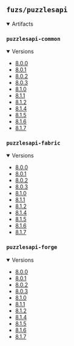 ## `fuzs/puzzlesapi`

<details open>
<summary>Artifacts</summary>

### `puzzlesapi-common`
<details open>
<summary>Versions</summary>

- [8.0.0](puzzlesapi-common/8.0.0)
- [8.0.1](puzzlesapi-common/8.0.1)
- [8.0.2](puzzlesapi-common/8.0.2)
- [8.0.3](puzzlesapi-common/8.0.3)
- [8.1.0](puzzlesapi-common/8.1.0)
- [8.1.1](puzzlesapi-common/8.1.1)
- [8.1.2](puzzlesapi-common/8.1.2)
- [8.1.4](puzzlesapi-common/8.1.4)
- [8.1.5](puzzlesapi-common/8.1.5)
- [8.1.6](puzzlesapi-common/8.1.6)
- [8.1.7](puzzlesapi-common/8.1.7)
</details>

### `puzzlesapi-fabric`
<details open>
<summary>Versions</summary>

- [8.0.0](puzzlesapi-fabric/8.0.0)
- [8.0.1](puzzlesapi-fabric/8.0.1)
- [8.0.2](puzzlesapi-fabric/8.0.2)
- [8.0.3](puzzlesapi-fabric/8.0.3)
- [8.1.0](puzzlesapi-fabric/8.1.0)
- [8.1.1](puzzlesapi-fabric/8.1.1)
- [8.1.2](puzzlesapi-fabric/8.1.2)
- [8.1.4](puzzlesapi-fabric/8.1.4)
- [8.1.5](puzzlesapi-fabric/8.1.5)
- [8.1.6](puzzlesapi-fabric/8.1.6)
- [8.1.7](puzzlesapi-fabric/8.1.7)
</details>

### `puzzlesapi-forge`
<details open>
<summary>Versions</summary>

- [8.0.0](puzzlesapi-forge/8.0.0)
- [8.0.1](puzzlesapi-forge/8.0.1)
- [8.0.2](puzzlesapi-forge/8.0.2)
- [8.0.3](puzzlesapi-forge/8.0.3)
- [8.1.0](puzzlesapi-forge/8.1.0)
- [8.1.1](puzzlesapi-forge/8.1.1)
- [8.1.2](puzzlesapi-forge/8.1.2)
- [8.1.4](puzzlesapi-forge/8.1.4)
- [8.1.5](puzzlesapi-forge/8.1.5)
- [8.1.6](puzzlesapi-forge/8.1.6)
- [8.1.7](puzzlesapi-forge/8.1.7)
</details>

</details>
